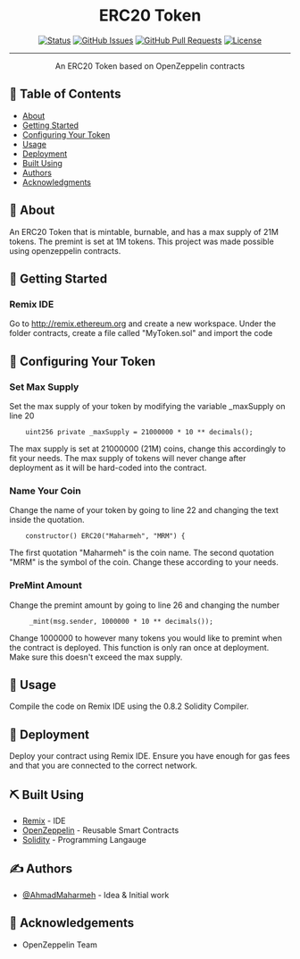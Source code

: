 
<h1 align="center">ERC20 Token</h1>

<div align="center">

[![Status](https://img.shields.io/badge/status-active-success.svg)]()
[![GitHub Issues](https://img.shields.io/github/issues/kylelobo/The-Documentation-Compendium.svg)](https://github.com/AhmadMaharmeh/ERC20Token/issues)
[![GitHub Pull Requests](https://img.shields.io/github/issues-pr/kylelobo/The-Documentation-Compendium.svg)](https://github.com/AhmadMaharmeh/ERC20Token/pulls)
[![License](https://img.shields.io/badge/license-MIT-blue.svg)](/LICENSE)

</div>

---

<p align="center"> An ERC20 Token based on OpenZeppelin contracts
    <br> 
</p>

## 📝 Table of Contents

- [About](#about)
- [Getting Started](#getting_started)
- [Configuring Your Token](#configuring)
- [Usage](#usage)
- [Deployment](#deployment)
- [Built Using](#built_using)
- [Authors](#authors)
- [Acknowledgments](#acknowledgement)

## 🧐 About <a name = "about"></a>

An ERC20 Token that is mintable, burnable, and has a max supply of 21M tokens. The premint is set at 1M tokens.
This project was made possible using openzeppelin contracts.

## 🏁 Getting Started <a name = "getting_started"></a>

### Remix IDE
Go to http://remix.ethereum.org and create a new workspace.
Under the folder contracts, create a file called "MyToken.sol" and import the code 

## 🔧 Configuring Your Token <a name = "configuring"></a>

### Set Max Supply

Set the max supply of your token by modifying the variable _maxSupply on line 20
```
    uint256 private _maxSupply = 21000000 * 10 ** decimals();
```
The max supply is set at 21000000 (21M) coins, change this accordingly to fit your needs. The max supply of tokens will never change after deployment as it will be hard-coded into the contract.

### Name Your Coin

Change the name of your token by going to line 22 and changing the text inside the quotation.

```
    constructor() ERC20("Maharmeh", "MRM") {
```
The first quotation "Maharmeh" is the coin name. The second quotation "MRM" is the symbol of the coin. Change these according to your needs.

### PreMint Amount

Change the premint amount by going to line 26 and changing the number
```
     _mint(msg.sender, 1000000 * 10 ** decimals());
```
Change 1000000 to however many tokens you would like to premint when the contract is deployed. This function is only ran once at deployment. Make sure this doesn't exceed the max supply.

## 🎈 Usage <a name="usage"></a>

Compile the code on Remix IDE using the 0.8.2 Solidity Compiler.

## 🚀 Deployment <a name = "deployment"></a>

Deploy your contract using Remix IDE. Ensure you have enough for gas fees and that you are connected to the correct network.

## ⛏️ Built Using <a name = "built_using"></a>

- [Remix](https://remix.ethereum.org) - IDE
- [OpenZeppelin](https://openzeppelin.com/) - Reusable Smart Contracts
- [Solidity](https://soliditylang.org/) - Programming Langauge

## ✍️ Authors <a name = "authors"></a>

- [@AhmadMaharmeh](https://github.com/AhmadMaharmeh) - Idea & Initial work

## 🎉 Acknowledgements <a name = "acknowledgement"></a>

- OpenZeppelin Team
